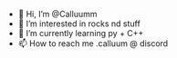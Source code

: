 - 👋 Hi, I’m @Calluumm
- 👀 I’m interested in rocks nd stuff
- 🌱 I’m currently learning py + C++
- 📫 How to reach me .calluum @ discord

<!---
Calluumm/Callum is a ✨ special ✨ repository because its `README.md` (this file) appears on your GitHub profile.
You can click the Preview link to take a look at your changes.
--->
